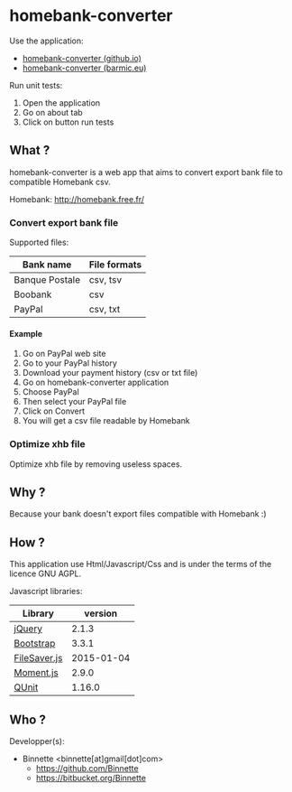 # homebank-converter #
Use the application:

* [homebank-converter (github.io)](http://binnette.github.io/homebank-converter/)
* [homebank-converter (barmic.eu)](https://hbc.barmic.eu/)

Run unit tests:

1. Open the application
2. Go on about tab
3. Click on button run tests

## What ? ##
homebank-converter is a web app that aims to convert export bank file to compatible Homebank csv.

Homebank: http://homebank.free.fr/

### Convert export bank file ###
Supported files:

| Bank name         | File formats |
| ----------------- | ------------ |
| Banque Postale    | csv, tsv     |
| Boobank           | csv          |
| PayPal            | csv, txt     |

#### Example ####
1. Go on PayPal web site
2. Go to your PayPal history
3. Download your payment history (csv or txt file)
4. Go on homebank-converter application
5. Choose PayPal
6. Then select your PayPal file
7. Click on Convert
8. You will get a csv file readable by Homebank

### Optimize xhb file ###
Optimize xhb file by removing useless spaces.

## Why ? ##
Because your bank doesn't export files compatible with Homebank :)

## How ? ##
This application use Html/Javascript/Css and is under the terms of the licence GNU AGPL.

Javascript libraries:

| Library                                                  | version    |
| -------------------------------------------------------- | ---------- |
| [jQuery](https://jquery.com/)                            | 2.1.3      |
| [Bootstrap](http://getbootstrap.com/)                    | 3.3.1      |
| [FileSaver.js](https://github.com/eligrey/FileSaver.js/) | 2015-01-04 |
| [Moment.js](http://momentjs.com/)                        | 2.9.0      |
| [QUnit](http://qunitjs.com/)                             | 1.16.0     |

## Who ? ##
Developper(s):

* Binnette <binnette[at]gmail[dot]com>
  * https://github.com/Binnette
  * https://bitbucket.org/Binnette
